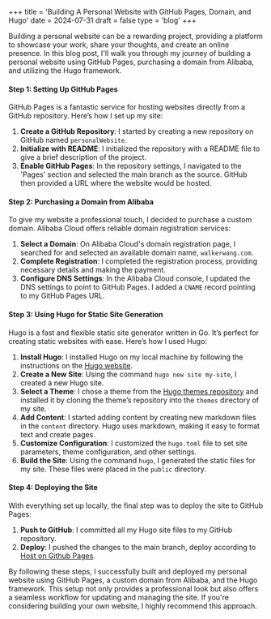 +++
title = 'Building A Personal Website with GitHub Pages, Domain, and Hugo'
date = 2024-07-31
draft = false
type = 'blog'
+++

Building a personal website can be a rewarding project, providing a platform to showcase your work, 
share your thoughts, and create an online presence. In this blog post, 
I'll walk you through my journey of building a personal website using GitHub Pages, 
purchasing a domain from Alibaba, and utilizing the Hugo framework.

#### Step 1: Setting Up GitHub Pages

GitHub Pages is a fantastic service for hosting websites directly from a GitHub repository. Here’s how I set up my site:

1. **Create a GitHub Repository**: I started by creating a new repository on GitHub named `personalWebsite`.
2. **Initialize with README**: I initialized the repository with a README file to give a brief description of the project.
3. **Enable GitHub Pages**: In the repository settings, I navigated to the 'Pages' section and selected the main branch as the source. GitHub then provided a URL where the website would be hosted.
#### Step 2: Purchasing a Domain from Alibaba

To give my website a professional touch, I decided to purchase a custom domain. Alibaba Cloud offers reliable domain registration services:

1. **Select a Domain**: On Alibaba Cloud's domain registration page, I searched for and selected an available domain name, `walkerwang.com`.
2. **Complete Registration**: I completed the registration process, providing necessary details and making the payment.
3. **Configure DNS Settings**: In the Alibaba Cloud console, I updated the DNS settings to point to GitHub Pages. I added a `CNAME` record pointing to my GitHub Pages URL.

#### Step 3: Using Hugo for Static Site Generation

Hugo is a fast and flexible static site generator written in Go. It’s perfect for creating static websites with ease. Here’s how I used Hugo:

1. **Install Hugo**: I installed Hugo on my local machine by following the instructions on the [Hugo website](https://gohugo.io/getting-started/installing/).
2. **Create a New Site**: Using the command `hugo new site my-site`, I created a new Hugo site.
3. **Select a Theme**: I chose a theme from the [Hugo themes repository](https://themes.gohugo.io/) and installed it by cloning the theme’s repository into the `themes` directory of my site.
4. **Add Content**: I started adding content by creating new markdown files in the `content` directory. Hugo uses markdown, making it easy to format text and create pages.
5. **Customize Configuration**: I customized the `hugo.toml` file to set site parameters, theme configuration, and other settings.
6. **Build the Site**: Using the command `hugo`, I generated the static files for my site. These files were placed in the `public` directory.

#### Step 4: Deploying the Site

With everything set up locally, the final step was to deploy the site to GitHub Pages:

1. **Push to GitHub**: I committed all my Hugo site files to my GitHub repository.
2. **Deploy**: I pushed the changes to the main branch, deploy according to  [Host on Github Pages](https://gohugo.io/hosting-and-deployment/hosting-on-github/).

By following these steps, I successfully built and deployed my personal website using GitHub Pages, a custom domain from Alibaba, and the Hugo framework. This setup not only provides a professional look but also offers a seamless workflow for updating and managing the site. If you're considering building your own website, I highly recommend this approach.